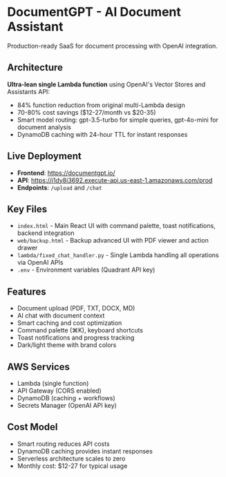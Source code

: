 # DocumentGPT - AI Document Assistant

Production-ready SaaS for document processing with OpenAI integration.

## Architecture

**Ultra-lean single Lambda function** using OpenAI's Vector Stores and Assistants API:
- 84% function reduction from original multi-Lambda design
- 70-80% cost savings ($12-27/month vs $20-35)
- Smart model routing: gpt-3.5-turbo for simple queries, gpt-4o-mini for document analysis
- DynamoDB caching with 24-hour TTL for instant responses

## Live Deployment

- **Frontend**: https://documentgpt.io/
- **API**: https://i1dy8i3692.execute-api.us-east-1.amazonaws.com/prod
- **Endpoints**: `/upload` and `/chat`

## Key Files

- `index.html` - Main React UI with command palette, toast notifications, backend integration
- `web/backup.html` - Backup advanced UI with PDF viewer and action drawer
- `lambda/fixed_chat_handler.py` - Single Lambda handling all operations via OpenAI APIs
- `.env` - Environment variables (Quadrant API key)

## Features

- Document upload (PDF, TXT, DOCX, MD)
- AI chat with document context
- Smart caching and cost optimization
- Command palette (⌘K), keyboard shortcuts
- Toast notifications and progress tracking
- Dark/light theme with brand colors

## AWS Services

- Lambda (single function)
- API Gateway (CORS enabled)
- DynamoDB (caching + workflows)
- Secrets Manager (OpenAI API key)

## Cost Model

- Smart routing reduces API costs
- DynamoDB caching provides instant responses
- Serverless architecture scales to zero
- Monthly cost: $12-27 for typical usage